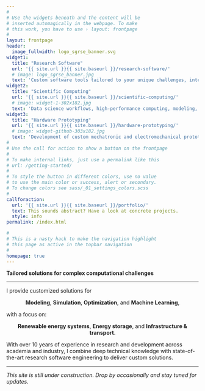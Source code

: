 ```yaml
---
#
# Use the widgets beneath and the content will be
# inserted automagically in the webpage. To make
# this work, you have to use › layout: frontpage
#
layout: frontpage
header:
  image_fullwidth: logo_sgrse_banner.svg
widget1:
  title: "Research Software"
  url: '{{ site.url }}{{ site.baseurl }}/research-software/'
  # image: logo_sgrse_banner.jpg
  text: 'Custom software tools tailored to your unique challenges, integrating cutting-edge research into ready-to-deploy and production-ready solutions.'
widget2:
  title: "Scientific Computing"
  url: '{{ site.url }}{{ site.baseurl }}/scientific-computing/'
  # image: widget-1-302x182.jpg
  text: 'Data science workflows, high-performance computing, modeling, simulation, and optimization to drive complex analyses and decision-making. '
widget3:
  title: "Hardware Prototyping"
  url: '{{ site.url }}{{ site.baseurl }}/hardware-prototyping/'
  # image: widget-github-303x182.jpg
  text: 'Development of custom mechatronic and electromechanical prototypes, turning innovative concepts into functional hardware.'
#
# Use the call for action to show a button on the frontpage
#
# To make internal links, just use a permalink like this
# url: /getting-started/
#
# To style the button in different colors, use no value
# to use the main color or success, alert or secondary.
# To change colors see sass/_01_settings_colors.scss
#
callforaction:
  url: '{{ site.url }}{{ site.baseurl }}/portfolio/'
  text: This sounds abstract? Have a look at concrete projects.
  style: info
permalink: /index.html

#
# This is a nasty hack to make the navigation highlight
# this page as active in the topbar navigation
#
homepage: true
---
```


**Tailored solutions for complex computational challenges**

---

I provide customized solutions for

<p align="center">
<strong>Modeling</strong>, <strong>Simulation</strong>, <strong>Optimization</strong>, and <strong>Machine Learning</strong>,
</p>

with a focus on:

<p align="center">
<strong>Renewable energy systems</strong>, <strong>Energy storage</strong>, and <strong>Infrastructure & transport</strong>.
</p>

With over 10 years of experience in research and development across
academia and industry, I combine deep technical knowledge with
state-of-the-art research software engineering to deliver custom
solutions. 

---

_This site is still under construction. Drop by occasionally and stay tuned for
updates._